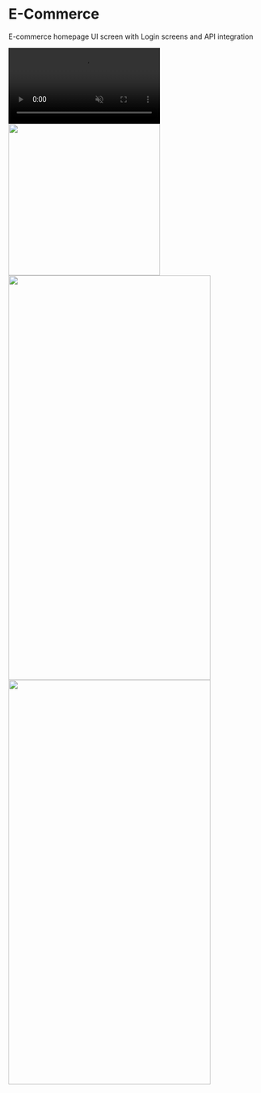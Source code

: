 # E-Commerce 

E-commerce homepage UI screen with Login screens and API integration



  
<video src="https://user-images.githubusercontent.com/22476073/162123159-d96f168a-21d9-4232-a265-7f9ffb7ae05a.mov" data-canonical-src="https://user-images.githubusercontent.com/22476073/162123159-d96f168a-21d9-4232-a265-7f9ffb7ae05a.mov"  muted="muted"  style="max-height:640px;">

  </video>


<img src="https://user-images.githubusercontent.com/22476073/149291556-699440e8-9776-4864-a85d-ab6bb395e3be.png" width="300">
<img src="https://user-images.githubusercontent.com/22476073/149289625-31fda511-5a80-4b48-9bf6-e97f86154f82.png" width="400" height="800">
<img src="https://user-images.githubusercontent.com/22476073/149289635-c3af1737-f684-4927-8183-331ada76f255.png" width="400" height="800">
